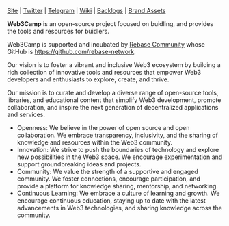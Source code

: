[Site](https://web3camp.us) | [Twitter](https://twitter.com/Web3Camp) | [Telegram](https://t.me/Web3Camp_Community) | [Wiki](https://github.com/Web3Camp-Labs/wiki) | [Backlogs](https://github.com/orgs/Web3Camp-Labs/projects/3) | [Brand Assets](https://github.com/Web3Camp-Labs/graphic-assets)  

**Web3Camp** is an open-source project focused on buidling, and provides the tools and resources for buidlers. 

Web3Camp is supported and incubated by [Rebase Community](https://rebase.network) whose GitHub is https://github.com/rebase-network.

Our vision is to foster a vibrant and inclusive Web3 ecosystem by building a rich collection of innovative tools and resources that empower Web3 developers and enthusiasts to explore, create, and thrive.

Our mission is to curate and develop a diverse range of open-source tools, libraries, and educational content that simplify Web3 development, promote collaboration, and inspire the next generation of decentralized applications and services.

- Openness: We believe in the power of open source and open collaboration. We embrace transparency, inclusivity, and the sharing of knowledge and resources within the Web3 community.
- Innovation: We strive to push the boundaries of technology and explore new possibilities in the Web3 space. We encourage experimentation and support groundbreaking ideas and projects.
- Community: We value the strength of a supportive and engaged community. We foster connections, encourage participation, and provide a platform for knowledge sharing, mentorship, and networking.
- Continuous Learning: We embrace a culture of learning and growth. We encourage continuous education, staying up to date with the latest advancements in Web3 technologies, and sharing knowledge across the community.
